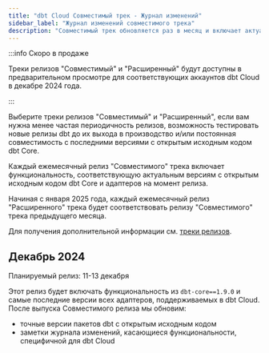 ```yaml
---
title: "dbt Cloud Совместимый трек - Журнал изменений"
sidebar_label: "Журнал изменений совместимого трека"
description: "Совместимый трек обновляется раз в месяц и включает актуальные версии с открытым исходным кодом на момент ежемесячного релиза."
---
```


:::info Скоро в продаже

Треки релизов "Совместимый" и "Расширенный" будут доступны в предварительном просмотре для соответствующих аккаунтов dbt Cloud в декабре 2024 года.

:::

Выберите треки релизов "Совместимый" и "Расширенный", если вам нужна менее частая периодичность релизов, возможность тестировать новые релизы dbt до их выхода в производство и/или постоянная совместимость с последними версиями с открытым исходным кодом dbt Core.

Каждый ежемесячный релиз "Совместимого" трека включает функциональность, соответствующую актуальным версиям с открытым исходным кодом dbt Core и адаптеров на момент релиза.

Начиная с января 2025 года, каждый ежемесячный релиз "Расширенного" трека будет соответствовать релизу "Совместимого" трека предыдущего месяца.

Для получения дополнительной информации см. [треки релизов](/docs/dbt-versions/cloud-release-tracks).

## Декабрь 2024

Планируемый релиз: 11-13 декабря

Этот релиз будет включать функциональность из `dbt-core==1.9.0` и самые последние версии всех адаптеров, поддерживаемых в dbt Cloud. После выпуска Совместимого релиза мы обновим:
- точные версии пакетов dbt с открытым исходным кодом
- заметки журнала изменений, касающиеся функциональности, специфичной для dbt Cloud